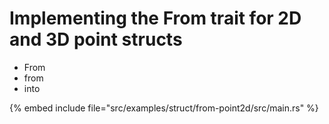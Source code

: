# Implementing the From trait for 2D and 3D point structs

* From
* from
* into

{% embed include file="src/examples/struct/from-point2d/src/main.rs" %}


